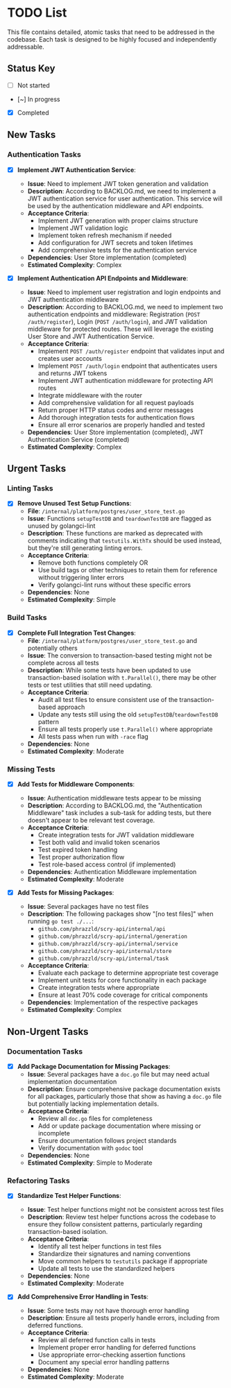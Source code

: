 # TODO List

This file contains detailed, atomic tasks that need to be addressed in the codebase. Each task is designed to be highly focused and independently addressable.

## Status Key
- [ ] Not started
- [~] In progress
- [x] Completed

## New Tasks

### Authentication Tasks

- [x] **Implement JWT Authentication Service**:
  - **Issue**: Need to implement JWT token generation and validation
  - **Description**: According to BACKLOG.md, we need to implement a JWT authentication service for user authentication. This service will be used by the authentication middleware and API endpoints.
  - **Acceptance Criteria**:
    - Implement JWT generation with proper claims structure
    - Implement JWT validation logic
    - Implement token refresh mechanism if needed
    - Add configuration for JWT secrets and token lifetimes
    - Add comprehensive tests for the authentication service
  - **Dependencies**: User Store implementation (completed)
  - **Estimated Complexity**: Complex

- [x] **Implement Authentication API Endpoints and Middleware**:
  - **Issue**: Need to implement user registration and login endpoints and JWT authentication middleware
  - **Description**: According to BACKLOG.md, we need to implement two authentication endpoints and middleware: Registration (`POST /auth/register`), Login (`POST /auth/login`), and JWT validation middleware for protected routes. These will leverage the existing User Store and JWT Authentication Service.
  - **Acceptance Criteria**:
    - Implement `POST /auth/register` endpoint that validates input and creates user accounts
    - Implement `POST /auth/login` endpoint that authenticates users and returns JWT tokens
    - Implement JWT authentication middleware for protecting API routes
    - Integrate middleware with the router
    - Add comprehensive validation for all request payloads
    - Return proper HTTP status codes and error messages
    - Add thorough integration tests for authentication flows
    - Ensure all error scenarios are properly handled and tested
  - **Dependencies**: User Store implementation (completed), JWT Authentication Service (completed)
  - **Estimated Complexity**: Complex

## Urgent Tasks

### Linting Tasks

- [x] **Remove Unused Test Setup Functions**:
  - **File**: `/internal/platform/postgres/user_store_test.go`
  - **Issue**: Functions `setupTestDB` and `teardownTestDB` are flagged as unused by golangci-lint
  - **Description**: These functions are marked as deprecated with comments indicating that `testutils.WithTx` should be used instead, but they're still generating linting errors.
  - **Acceptance Criteria**:
    - Remove both functions completely OR
    - Use build tags or other techniques to retain them for reference without triggering linter errors
    - Verify golangci-lint runs without these specific errors
  - **Dependencies**: None
  - **Estimated Complexity**: Simple

### Build Tasks

- [x] **Complete Full Integration Test Changes**:
  - **File**: `/internal/platform/postgres/user_store_test.go` and potentially others
  - **Issue**: The conversion to transaction-based testing might not be complete across all tests
  - **Description**: While some tests have been updated to use transaction-based isolation with `t.Parallel()`, there may be other tests or test utilities that still need updating.
  - **Acceptance Criteria**:
    - Audit all test files to ensure consistent use of the transaction-based approach
    - Update any tests still using the old `setupTestDB`/`teardownTestDB` pattern
    - Ensure all tests properly use `t.Parallel()` where appropriate
    - All tests pass when run with `-race` flag
  - **Dependencies**: None
  - **Estimated Complexity**: Moderate

### Missing Tests

- [x] **Add Tests for Middleware Components**:
  - **Issue**: Authentication middleware tests appear to be missing
  - **Description**: According to BACKLOG.md, the "Authentication Middleware" task includes a sub-task for adding tests, but there doesn't appear to be relevant test coverage.
  - **Acceptance Criteria**:
    - Create integration tests for JWT validation middleware
    - Test both valid and invalid token scenarios
    - Test expired token handling
    - Test proper authorization flow
    - Test role-based access control (if implemented)
  - **Dependencies**: Authentication Middleware implementation
  - **Estimated Complexity**: Moderate

- [x] **Add Tests for Missing Packages**:
  - **Issue**: Several packages have no test files
  - **Description**: The following packages show "[no test files]" when running `go test ./...`:
    - `github.com/phrazzld/scry-api/internal/api`
    - `github.com/phrazzld/scry-api/internal/generation`
    - `github.com/phrazzld/scry-api/internal/service`
    - `github.com/phrazzld/scry-api/internal/store`
    - `github.com/phrazzld/scry-api/internal/task`
  - **Acceptance Criteria**:
    - Evaluate each package to determine appropriate test coverage
    - Implement unit tests for core functionality in each package
    - Create integration tests where appropriate
    - Ensure at least 70% code coverage for critical components
  - **Dependencies**: Implementation of the respective packages
  - **Estimated Complexity**: Complex

## Non-Urgent Tasks

### Documentation Tasks

- [x] **Add Package Documentation for Missing Packages**:
  - **Issue**: Several packages have a `doc.go` file but may need actual implementation documentation
  - **Description**: Ensure comprehensive package documentation exists for all packages, particularly those that show as having a `doc.go` file but potentially lacking implementation details.
  - **Acceptance Criteria**:
    - Review all `doc.go` files for completeness
    - Add or update package documentation where missing or incomplete
    - Ensure documentation follows project standards
    - Verify documentation with `godoc` tool
  - **Dependencies**: None
  - **Estimated Complexity**: Simple to Moderate

### Refactoring Tasks

- [x] **Standardize Test Helper Functions**:
  - **Issue**: Test helper functions might not be consistent across test files
  - **Description**: Review test helper functions across the codebase to ensure they follow consistent patterns, particularly regarding transaction-based isolation.
  - **Acceptance Criteria**:
    - Identify all test helper functions in test files
    - Standardize their signatures and naming conventions
    - Move common helpers to `testutils` package if appropriate
    - Update all tests to use the standardized helpers
  - **Dependencies**: None
  - **Estimated Complexity**: Moderate

- [x] **Add Comprehensive Error Handling in Tests**:
  - **Issue**: Some tests may not have thorough error handling
  - **Description**: Ensure all tests properly handle errors, including from deferred functions.
  - **Acceptance Criteria**:
    - Review all deferred function calls in tests
    - Implement proper error handling for deferred functions
    - Use appropriate error-checking assertion functions
    - Document any special error handling patterns
  - **Dependencies**: None
  - **Estimated Complexity**: Moderate
